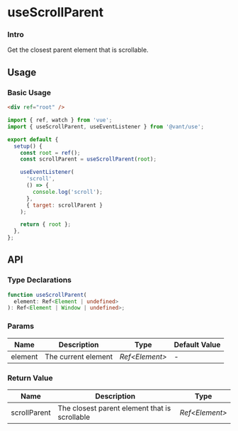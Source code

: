 # useScrollParent

### Intro

Get the closest parent element that is scrollable.

## Usage

### Basic Usage

```html
<div ref="root" />
```

```js
import { ref, watch } from 'vue';
import { useScrollParent, useEventListener } from '@vant/use';

export default {
  setup() {
    const root = ref();
    const scrollParent = useScrollParent(root);

    useEventListener(
      'scroll',
      () => {
        console.log('scroll');
      },
      { target: scrollParent }
    );

    return { root };
  },
};
```

## API

### Type Declarations

```ts
function useScrollParent(
  element: Ref<Element | undefined>
): Ref<Element | Window | undefined>;
```

### Params

| Name    | Description         | Type            | Default Value |
| ------- | ------------------- | --------------- | ------------- |
| element | The current element | _Ref\<Element>_ | -             |

### Return Value

| Name | Description | Type |
| --- | --- | --- |
| scrollParent | The closest parent element that is scrollable | _Ref\<Element>_ |

